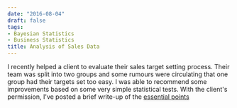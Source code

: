 ```yaml
---
date: "2016-08-04"
draft: false
tags:
- Bayesian Statistics
- Business Statistics
title: Analysis of Sales Data
---
```


I recently helped a client to evaluate their sales target setting process. Their team was split into two groups and some rumours were circulating that one group had their targets set too easy. I was able to recommend some improvements based on some very simple statistical tests. With the client's permission, I've posted a brief write-up of the [essential points](https://www.rpubs.com/julianhatwell/tc_sales)